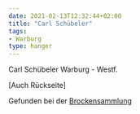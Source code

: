 ```yaml
---
date: 2021-02-13T12:32:44+02:00
title: "Carl Schübeler"
tags:
- Warburg
type: hanger
---
```

Carl Schübeler Warburg - Westf.

[Auch Rückseite]

<div class="source">Gefunden bei der <a href="https://www.neue-arbeit-brockensammlung.de/geschaefte/gebrauchtmoebelkaufhaus/">Brockensammlung</a></div>
